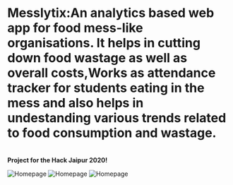 # Messlytix:An analytics based web app for food mess-like organisations. It helps in cutting down food wastage as well as overall costs,Works as attendance tracker for students eating in the mess and also helps in undestanding various trends related to food consumption and wastage.
<br>
<strong>Project for the Hack Jaipur 2020!</strong>
<br>

![Homepage](https://user-images.githubusercontent.com/58564635/85223603-ba219d00-b3e1-11ea-8681-1fbefd148333.png)
![Homepage](https://user-images.githubusercontent.com/58564635/85223605-bb52ca00-b3e1-11ea-91d4-8937ced4f1b0.png)
![Homepage](https://user-images.githubusercontent.com/58564635/85223607-bd1c8d80-b3e1-11ea-8f9a-5274b418e4f1.png)

